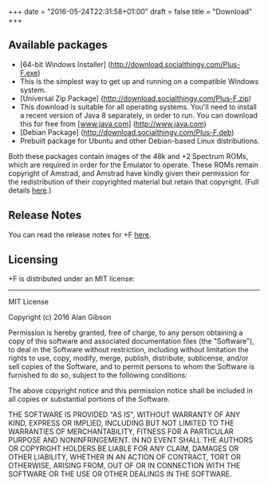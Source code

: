 +++
date = "2016-05-24T22:31:58+01:00"
draft = false
title = "Download"
+++


## Available packages

* [64-bit Windows Installer] (http://download.socialthingy.com/Plus-F.exe)
 * This is the simplest way to get up and running on a compatible Windows system.
* [Universal Zip Package] (http://download.socialthingy.com/Plus-F.zip)
 * This download is suitable for all operating systems. You'll need to install
   a recent version of Java 8 separately, in order to run. You can download this
   for free from [www.java.com] (http://www.java.com)
* [Debian Package] (http://download.socialthingy.com/Plus-F.deb)
 * Prebuilt package for Ubuntu and other Debian-based Linux distributions.

Both these packages contain images of the 48k and +2 Spectrum ROMs, which are required in order for the Emulator to
operate. These ROMs remain copyright of Amstrad, and Amstrad have kindly given their permission for the 
redistribution of their copyrighted material but retain that copyright.
(Full details [here](https://groups.google.com/forum/#!msg/comp.sys.amstrad.8bit/HtpBU2Bzv_U/HhNDSU3MksAJ).)

## Release Notes

You can read the release notes for +F [here](/release-notes).

## Licensing

+F is distributed under an MIT license:

---
MIT License

Copyright (c) 2016 Alan Gibson

Permission is hereby granted, free of charge, to any person obtaining a copy
of this software and associated documentation files (the "Software"), to deal
in the Software without restriction, including without limitation the rights
to use, copy, modify, merge, publish, distribute, sublicense, and/or sell
copies of the Software, and to permit persons to whom the Software is
furnished to do so, subject to the following conditions:

The above copyright notice and this permission notice shall be included in all
copies or substantial portions of the Software.

THE SOFTWARE IS PROVIDED "AS IS", WITHOUT WARRANTY OF ANY KIND, EXPRESS OR
IMPLIED, INCLUDING BUT NOT LIMITED TO THE WARRANTIES OF MERCHANTABILITY,
FITNESS FOR A PARTICULAR PURPOSE AND NONINFRINGEMENT. IN NO EVENT SHALL THE
AUTHORS OR COPYRIGHT HOLDERS BE LIABLE FOR ANY CLAIM, DAMAGES OR OTHER
LIABILITY, WHETHER IN AN ACTION OF CONTRACT, TORT OR OTHERWISE, ARISING FROM,
OUT OF OR IN CONNECTION WITH THE SOFTWARE OR THE USE OR OTHER DEALINGS IN THE
SOFTWARE.
